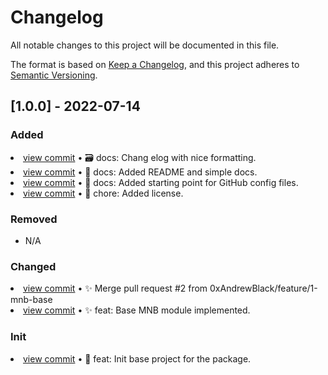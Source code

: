 # Changelog

All notable changes to this project will be documented in this file.

The format is based on [Keep a Changelog](https://keepachangelog.com/en/1.0.0/),
and this project adheres to [Semantic Versioning](https://semver.org/spec/v2.0.0.html).

## [1.0.0] - 2022-07-14

### Added

<li> <a href="https://github.com/0xAndrewBlack/node-mnb/commit/99e9d7c830bd5c7896dcf84c3cd88b72fee41dd7">view commit</a> &bull; 🗃️ docs: Chang
elog with nice formatting.</li>
<li> <a href="https://github.com/0xAndrewBlack/node-mnb/commit/f5b2617b55cf44443ded58dc3dba2bba9453f72e">view commit</a> &bull; 📝 docs: Added README and simple docs.</li> 
<li> <a href="https://github.com/0xAndrewBlack/node-mnb/commit/fda2f576d7e463aa57ff274f680a40cf70fc40d0">view commit</a> &bull; 📝 docs: Added starting point for GitHub config files.</li> 
<li> <a href="https://github.com/0xAndrewBlack/node-mnb/commit/c2b0f7da5d7b829c209349bd8ac2cc11bac7c114">view commit</a> &bull; 📄 chore: Added license.</li>

### Removed

- N/A

### Changed

<li> <a href="https://github.com/0xAndrewBlack/node-mnb/commit/e1c609015fb3a0675d869d41910ab458024ae8b3">view commit</a> &bull; ✨ Merge pull request #2 from 0xAndrewBlack/feature/1-mnb-base</li>
<li> <a href="https://github.com/0xAndrewBlack/node-mnb/commit/900daf51c3e1773b3106b7f9cb41acb6c760d6fa">view commit</a> &bull; ✨ feat: Base MNB module implemented.</li>

### Init

<li> <a href="https://github.com/0xAndrewBlack/node-mnb/commit/3a1766cb2cfe4ee1c88b2ded69019b21759d96be">view commit</a> &bull; 🎉 feat: Init base project for the package.</li>